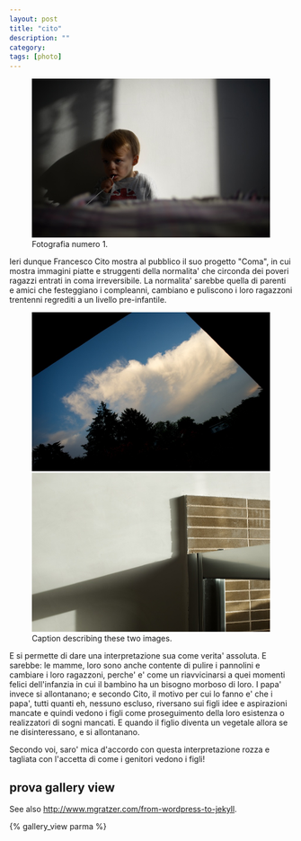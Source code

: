```yaml
---
layout: post
title: "cito"
description: ""
category:
tags: [photo]
---
```


<figure>
    <img src="/images/20140101_AA13568.jpg">
    <figcaption>Fotografia numero 1.</figcaption>
</figure>


Ieri dunque Francesco Cito mostra al pubblico il suo progetto "Coma", in cui mostra immagini piatte e struggenti della normalita' che circonda dei poveri ragazzi entrati in coma irreversibile. La normalita' sarebbe quella di parenti e amici che festeggiano i compleanni, cambiano e puliscono i loro ragazzoni trentenni regrediti a un livello pre-infantile.

<figure class="half">
    <img src="/images/D6F5163.jpg">
    <img src="/images/D6F0144.jpg">
    <figcaption>Caption describing these two images.</figcaption>
</figure>


E si permette di dare una interpretazione sua come verita' assoluta. E sarebbe: le mamme, loro sono anche contente di pulire i pannolini e cambiare i loro ragazzoni, perche' e' come un riavvicinarsi a quei momenti felici dell'infanzia in cui il bambino ha un bisogno morboso di loro. I papa' invece si allontanano; e secondo Cito, il motivo per cui lo fanno e' che i papa', tutti quanti eh, nessuno escluso, riversano sui figli idee e aspirazioni mancate e quindi vedono i figli come proseguimento della loro esistenza o realizzatori di sogni mancati. E quando il figlio diventa un vegetale allora se ne disinteressano, e si allontanano.

Secondo voi, saro' mica d'accordo con questa interpretazione rozza e tagliata con l'accetta di come i genitori vedono i figli!

## prova gallery view

See also <http://www.mgratzer.com/from-wordpress-to-jekyll>.

{% gallery_view parma %}



